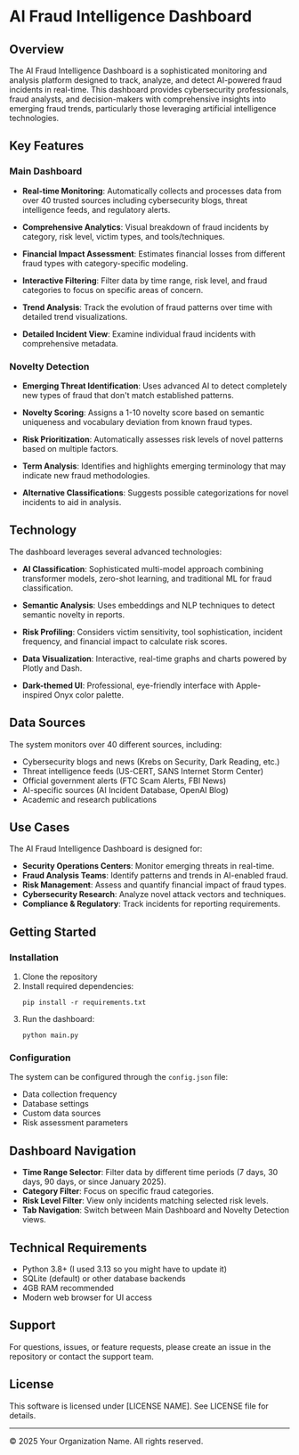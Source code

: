 # AI Fraud Intelligence Dashboard

## Overview

The AI Fraud Intelligence Dashboard is a sophisticated monitoring and analysis platform designed to track, analyze, and detect AI-powered fraud incidents in real-time. This dashboard provides cybersecurity professionals, fraud analysts, and decision-makers with comprehensive insights into emerging fraud trends, particularly those leveraging artificial intelligence technologies.


## Key Features

### Main Dashboard

* **Real-time Monitoring**: Automatically collects and processes data from over 40 trusted sources including cybersecurity blogs, threat intelligence feeds, and regulatory alerts.

* **Comprehensive Analytics**: Visual breakdown of fraud incidents by category, risk level, victim types, and tools/techniques.

* **Financial Impact Assessment**: Estimates financial losses from different fraud types with category-specific modeling.

* **Interactive Filtering**: Filter data by time range, risk level, and fraud categories to focus on specific areas of concern.

* **Trend Analysis**: Track the evolution of fraud patterns over time with detailed trend visualizations.

* **Detailed Incident View**: Examine individual fraud incidents with comprehensive metadata.

### Novelty Detection

* **Emerging Threat Identification**: Uses advanced AI to detect completely new types of fraud that don't match established patterns.

* **Novelty Scoring**: Assigns a 1-10 novelty score based on semantic uniqueness and vocabulary deviation from known fraud types.

* **Risk Prioritization**: Automatically assesses risk levels of novel patterns based on multiple factors.

* **Term Analysis**: Identifies and highlights emerging terminology that may indicate new fraud methodologies.

* **Alternative Classifications**: Suggests possible categorizations for novel incidents to aid in analysis.

## Technology

The dashboard leverages several advanced technologies:

* **AI Classification**: Sophisticated multi-model approach combining transformer models, zero-shot learning, and traditional ML for fraud classification.

* **Semantic Analysis**: Uses embeddings and NLP techniques to detect semantic novelty in reports.

* **Risk Profiling**: Considers victim sensitivity, tool sophistication, incident frequency, and financial impact to calculate risk scores.

* **Data Visualization**: Interactive, real-time graphs and charts powered by Plotly and Dash.

* **Dark-themed UI**: Professional, eye-friendly interface with Apple-inspired Onyx color palette.

## Data Sources

The system monitors over 40 different sources, including:

* Cybersecurity blogs and news (Krebs on Security, Dark Reading, etc.)
* Threat intelligence feeds (US-CERT, SANS Internet Storm Center)
* Official government alerts (FTC Scam Alerts, FBI News)
* AI-specific sources (AI Incident Database, OpenAI Blog)
* Academic and research publications

## Use Cases

The AI Fraud Intelligence Dashboard is designed for:

* **Security Operations Centers**: Monitor emerging threats in real-time.
* **Fraud Analysis Teams**: Identify patterns and trends in AI-enabled fraud.
* **Risk Management**: Assess and quantify financial impact of fraud types.
* **Cybersecurity Research**: Analyze novel attack vectors and techniques.
* **Compliance & Regulatory**: Track incidents for reporting requirements.

## Getting Started

### Installation

1. Clone the repository
2. Install required dependencies:
   ```
   pip install -r requirements.txt
   ```
3. Run the dashboard:
   ```
   python main.py
   ```

### Configuration

The system can be configured through the `config.json` file:

* Data collection frequency
* Database settings
* Custom data sources
* Risk assessment parameters

## Dashboard Navigation

* **Time Range Selector**: Filter data by different time periods (7 days, 30 days, 90 days, or since January 2025).
* **Category Filter**: Focus on specific fraud categories.
* **Risk Level Filter**: View only incidents matching selected risk levels.
* **Tab Navigation**: Switch between Main Dashboard and Novelty Detection views.

## Technical Requirements

* Python 3.8+ (I used 3.13 so you might have to update it)
* SQLite (default) or other database backends
* 4GB RAM recommended
* Modern web browser for UI access

## Support

For questions, issues, or feature requests, please create an issue in the repository or contact the support team.

## License

This software is licensed under [LICENSE NAME]. See LICENSE file for details.

---

© 2025 Your Organization Name. All rights reserved.
